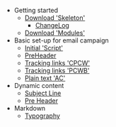 - Getting started
  - [Download 'Skeleton'](skeleton.md)
    - [ChangeLog](changelog.md)
  - [Download 'Modules'](modules.md)
- Basic set-up for email campaign
  - [Initial 'Script'](x.md)
  - [PreHeader](x.md)
  - [Tracking links 'CPCW'](x.md)
  - [Tracking links 'PCWB'](x.md)
  - [Plain text 'AC'](x.md)
- Dynamic content
  - [Subject Line](subject_line.md)
  - [Pre Header](pre_header.md)
- Markdown
  - [Typography](typography.md)
